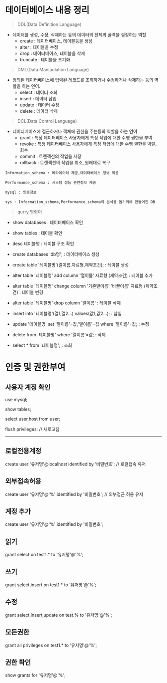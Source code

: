 # 데이터베이스 내용 정리

> DDL(Data Definition Language)
+ 데이터를 생성, 수정, 삭제하는 등의 데이터의 전체의 골격을 결정하는 역할
  + create : 데이터베이스, 테이블등을 생성
  + alter : 테이블을 수정
  + drop : 데이터베이스, 테이블을 삭제
  + truncate : 테이블을 초기화

> DML(Data Manipulation Language)
+ 정의된 데이터베이스에 입력된 레코드를 조회하거나 수정하거나 삭제하는 등의 역할을 하는 언어.
  + select : 데이터 조회
  + insert : 데이터 삽입
  + update : 데이터 수정
  + delete : 데이터 삭제

> DCL(Data Control Language)
+ 데이터베이스에 접근하거나 객체에 권한을 주는등의 역할을 하는 언어
  + grant : 특정 데이터베이스 사용자에게 특정 작업에 대한 수행 권한을 부여
  + revoke : 특정 데이터베이스 사용자에게 특정 작업에 대한 수행 권한을 박탈, 회수
  + commit : 트랜잭션의 작업을 저장
  + rollback : 트랜잭션의 작업을 취소, 원래대로 복구

`Information_schema : 메타데이터 제공,데이터베이스 정보 제공`

`Performance_schema : 시스템 성능 관련정보 제공`

`mysql : 인증정보`

`sys : Information_schema,Performance_schema의 분석을 돕기위해 만들어진 DB`


> qurry 명령어
  + show databases : 데이터베이스 확인
  + show tables : 테이블 확인
  + desc 테이블명 : 테이블 구조 확인

  + create databases 'db명'; : 데이터베이스 생성
  + create table '테이블명'(열이름,자료형,제약조건); : 테이블 생성
  + alter table '테이블명' add column '열이름' 자료형 (제약조건) : 테이블 추가 
  + alter table '테이블명' change column '기존열이름' '바꿀이름' 자료형 (제약조건) : 테이블 변경
  + alter table '테이블명' drop column '열이름' : 테이블 삭제

  + insert into '테이블명'(열1,열2...) values(값1,값2...);  : 삽입
  + update '테이블명' set '열이름'=값,'열이름'=값 where '열이름'=값;  : 수정
  + delete from '테이블명' where '열이름'=값; : 삭제
  + select * from '테이블명'; : 조회

# 인증 및 권한부여

**사용자 계정 확인**
-----------------------
use mysql;

show tables;

select user,host from user;

flush privileges;	// 새로고침

-----------
**로컬전용계정**
-----------
create user '유저명'@localhost identified by '비밀번호'; // 로컬접속 유저


**외부접속허용**
-----------
create user '유저명'@'%' identified by '비밀번호';	// 외부접근 허용 유저

**계정 추가**
-----------
create user '유저명'@'%' identified by '비밀번호';

**읽기**
-----------
grant select on test1.* to '유저명'@'%';

**쓰기**
-----------
grant select,insert on test1.* to '유저명'@'%';

**수정**
-----------
grant select,insert,update on test.% to '유저명'@'%';

**모든권한**
-----------
grant all privileges on test1.* to '유저명'@'%';

**권한 확인**
-----------
show grants for '유저명'@'%';
